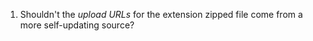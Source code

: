 1. Shouldn't the _upload URLs_ for the extension zipped file come from a more self-updating source?

